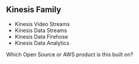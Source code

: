 ## Kinesis Family

-   Kinesis Video Streams <!-- .element: class="fragment" data-fragment-index="1"-->
-   Kinesis Data Streams <!-- .element: class="fragment" data-fragment-index="2"-->
-   Kinesis Data Firehose <!-- .element: class="fragment" data-fragment-index="3"-->
-   Kinesis Data Analytics <!-- .element: class="fragment" data-fragment-index="4"-->

<aside class="notes">
    Which Open Source or AWS product is this built on?
</aside>
